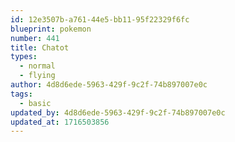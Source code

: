```yaml
---
id: 12e3507b-a761-44e5-bb11-95f22329f6fc
blueprint: pokemon
number: 441
title: Chatot
types:
  - normal
  - flying
author: 4d8d6ede-5963-429f-9c2f-74b897007e0c
tags:
  - basic
updated_by: 4d8d6ede-5963-429f-9c2f-74b897007e0c
updated_at: 1716503856
---
```

